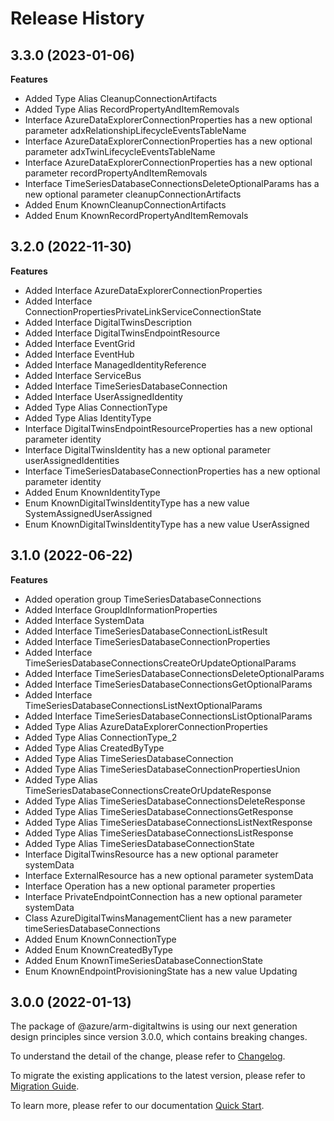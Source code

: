 # Release History
    
## 3.3.0 (2023-01-06)
    
**Features**

  - Added Type Alias CleanupConnectionArtifacts
  - Added Type Alias RecordPropertyAndItemRemovals
  - Interface AzureDataExplorerConnectionProperties has a new optional parameter adxRelationshipLifecycleEventsTableName
  - Interface AzureDataExplorerConnectionProperties has a new optional parameter adxTwinLifecycleEventsTableName
  - Interface AzureDataExplorerConnectionProperties has a new optional parameter recordPropertyAndItemRemovals
  - Interface TimeSeriesDatabaseConnectionsDeleteOptionalParams has a new optional parameter cleanupConnectionArtifacts
  - Added Enum KnownCleanupConnectionArtifacts
  - Added Enum KnownRecordPropertyAndItemRemovals
    
    
## 3.2.0 (2022-11-30)
    
**Features**

  - Added Interface AzureDataExplorerConnectionProperties
  - Added Interface ConnectionPropertiesPrivateLinkServiceConnectionState
  - Added Interface DigitalTwinsDescription
  - Added Interface DigitalTwinsEndpointResource
  - Added Interface EventGrid
  - Added Interface EventHub
  - Added Interface ManagedIdentityReference
  - Added Interface ServiceBus
  - Added Interface TimeSeriesDatabaseConnection
  - Added Interface UserAssignedIdentity
  - Added Type Alias ConnectionType
  - Added Type Alias IdentityType
  - Interface DigitalTwinsEndpointResourceProperties has a new optional parameter identity
  - Interface DigitalTwinsIdentity has a new optional parameter userAssignedIdentities
  - Interface TimeSeriesDatabaseConnectionProperties has a new optional parameter identity
  - Added Enum KnownIdentityType
  - Enum KnownDigitalTwinsIdentityType has a new value SystemAssignedUserAssigned
  - Enum KnownDigitalTwinsIdentityType has a new value UserAssigned
    
    
## 3.1.0 (2022-06-22)
    
**Features**

  - Added operation group TimeSeriesDatabaseConnections
  - Added Interface GroupIdInformationProperties
  - Added Interface SystemData
  - Added Interface TimeSeriesDatabaseConnectionListResult
  - Added Interface TimeSeriesDatabaseConnectionProperties
  - Added Interface TimeSeriesDatabaseConnectionsCreateOrUpdateOptionalParams
  - Added Interface TimeSeriesDatabaseConnectionsDeleteOptionalParams
  - Added Interface TimeSeriesDatabaseConnectionsGetOptionalParams
  - Added Interface TimeSeriesDatabaseConnectionsListNextOptionalParams
  - Added Interface TimeSeriesDatabaseConnectionsListOptionalParams
  - Added Type Alias AzureDataExplorerConnectionProperties
  - Added Type Alias ConnectionType_2
  - Added Type Alias CreatedByType
  - Added Type Alias TimeSeriesDatabaseConnection
  - Added Type Alias TimeSeriesDatabaseConnectionPropertiesUnion
  - Added Type Alias TimeSeriesDatabaseConnectionsCreateOrUpdateResponse
  - Added Type Alias TimeSeriesDatabaseConnectionsDeleteResponse
  - Added Type Alias TimeSeriesDatabaseConnectionsGetResponse
  - Added Type Alias TimeSeriesDatabaseConnectionsListNextResponse
  - Added Type Alias TimeSeriesDatabaseConnectionsListResponse
  - Added Type Alias TimeSeriesDatabaseConnectionState
  - Interface DigitalTwinsResource has a new optional parameter systemData
  - Interface ExternalResource has a new optional parameter systemData
  - Interface Operation has a new optional parameter properties
  - Interface PrivateEndpointConnection has a new optional parameter systemData
  - Class AzureDigitalTwinsManagementClient has a new parameter timeSeriesDatabaseConnections
  - Added Enum KnownConnectionType
  - Added Enum KnownCreatedByType
  - Added Enum KnownTimeSeriesDatabaseConnectionState
  - Enum KnownEndpointProvisioningState has a new value Updating
    
    
## 3.0.0 (2022-01-13)

The package of @azure/arm-digitaltwins is using our next generation design principles since version 3.0.0, which contains breaking changes.

To understand the detail of the change, please refer to [Changelog](https://aka.ms/js-track2-changelog).

To migrate the existing applications to the latest version, please refer to [Migration Guide](https://aka.ms/js-track2-migration-guide).

To learn more, please refer to our documentation [Quick Start](https://aka.ms/js-track2-quickstart).

